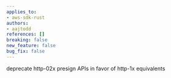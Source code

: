 ```yaml
---
applies_to:
- aws-sdk-rust
authors:
- aajtodd
references: []
breaking: false
new_feature: false
bug_fix: false
---
```

deprecate http-02x presign APIs in favor of http-1x equivalents

